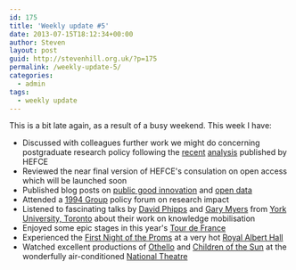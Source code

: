 ```yaml
---
id: 175
title: 'Weekly update #5'
date: 2013-07-15T18:12:34+00:00
author: Steven
layout: post
guid: http://stevenhill.org.uk/?p=175
permalink: /weekly-update-5/
categories:
  - admin
tags:
  - weekly update
---
```

This is a bit late again, as a result of a busy weekend. This week I have:

  * Discussed with colleagues further work we might do concerning postgraduate research policy following the [recent](http://www.hefce.ac.uk/pubs/year/2013/201313/#d.en.82612) [analysis](http://www.hefce.ac.uk/pubs/year/2013/201314/#d.en.82615) published by HEFCE
  * Reviewed the near final version of HEFCE's consulation on open access which will be launched soon
  * Published blog posts on [public good innovation](http://stevenhill.org.uk/public-good-innovation-and-the-free-market/) and [open data](http://stevenhill.org.uk/on-data-management-and-open-research/)
  * Attended a [1994 Group](http://www.1994group.co.uk/) policy forum on research impact
  * Listened to fascinating talks by [David Phipps](https://twitter.com/mobilemobilizer) and [Gary Myers](https://twitter.com/KMbeing) from [York University, Toronto](http://www.yorku.com/web/index.htm) about their work on knowledge mobilisation
  * Enjoyed some epic stages in this year's [Tour de France](http://www.letour.fr/le-tour/2013/us/)
  * Experienced the [First Night of the Proms](http://www.bbc.co.uk/proms/whats-on/2013/july-12/14554) at a very hot [Royal Albert Hall](http://www.royalalberthall.com/)
  * Watched excellent productions of [Othello](http://www.nationaltheatre.org.uk/shows/othello) and [Children of the Sun](http://www.nationaltheatre.org.uk/shows/children-of-the-sun) at the wonderfully air-conditioned [National Theatre](http://www.nationaltheatre.org.uk/)

&nbsp;